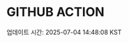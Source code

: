 # GITHUB ACTION
  <!-- START_UPDATED_TIME -->
  업데이트 시간: 2025-07-04 14:48:08 KST
  <!-- END_UPDATED_TIME -->
